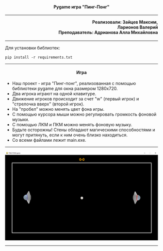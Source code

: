 <h4 align="center">Pygame игра "Пинг-Понг"</h4><hr>

<h4 align="right" style="margin-top: 1px;">
    Реализовали: Зайцев Максим,<br>
	Ларионов Валерий<br>
    Преподаватель: Адрианова Алла Михайловна
</h4><hr>

<p>Для установки библиотек:</p>

```
pip install -r requirements.txt
```

<hr>
<h4 align="center">Игра</h4>
<ul>
    <li>Наш проект - игра "Пинг-понг", реализованная с помощью библиотеки pygame для окна размером 1280x720.</li>
    <li>Два игрока играют на одной клавитуре.</li>
    <li>Движение игроков происходит за счет "w" (первый игрок) и "стрелочка вверх" (второй игрок).</li>
    <li>На "пробел" можно менять цвет фона игры.</li>
    <li>С помощью курсора мыши можно регулировать громкость фоновой музыки.</li>
    <li>С помощью ЛКМ и ПКМ можно менять фоновую музыку.</li>
    <li>Будьте осторожны! Стены обладают магическими способностями и могут притянуть, если к ним очень близко находиться.</li>
    <li>Со всеми файлами лежит main.exe.</li>
</ul>
<hr>

<img src="assets/images/image_readme.png">
<hr>
